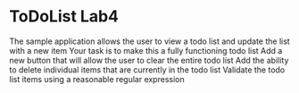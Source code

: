 # ToDoList Lab4
The sample application allows the user to view a todo list and
update the list with a new item
Your task is to make this a fully functioning todo list
Add a new button that will allow the user to clear the entire
todo list
Add the ability to delete individual items that are currently in
the todo list
Validate the todo list items using a reasonable regular
expression
